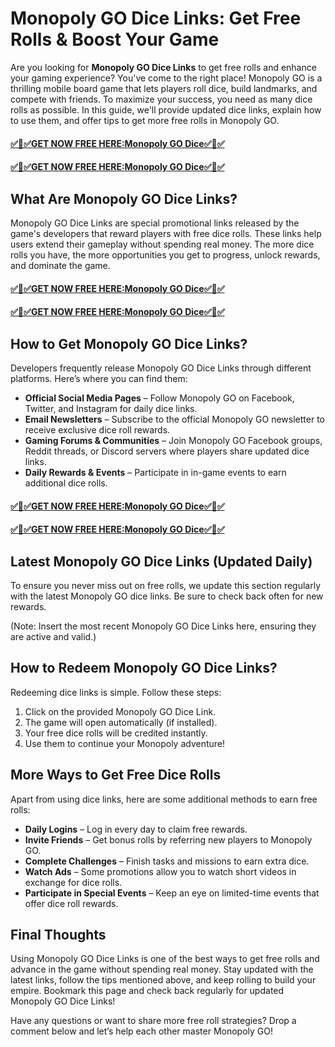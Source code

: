 # **Monopoly GO Dice Links: Get Free Rolls & Boost Your Game**
Are you looking for **Monopoly GO Dice Links** to get free rolls and enhance your gaming experience? You've come to the right place! Monopoly GO is a thrilling mobile board game that lets players roll dice, build landmarks, and compete with friends. To maximize your success, you need as many dice rolls as possible. In this guide, we'll provide updated dice links, explain how to use them, and offer tips to get more free rolls in Monopoly GO.
#### [✅🎉✅GET NOW FREE HERE:Monopoly GO Dice✅🎉✅](https://amazonbuy.xyz/c/monoplisdedfsa)
#### [✅🎉✅GET NOW FREE HERE:Monopoly GO Dice✅🎉✅](https://amazonbuy.xyz/c/monoplisdedfsa)
## **What Are Monopoly GO Dice Links?**
Monopoly GO Dice Links are special promotional links released by the game's developers that reward players with free dice rolls. These links help users extend their gameplay without spending real money. The more dice rolls you have, the more opportunities you get to progress, unlock rewards, and dominate the game.
#### [✅🎉✅GET NOW FREE HERE:Monopoly GO Dice✅🎉✅](https://amazonbuy.xyz/c/monoplisdedfsa)
#### [✅🎉✅GET NOW FREE HERE:Monopoly GO Dice✅🎉✅](https://amazonbuy.xyz/c/monoplisdedfsa)
## **How to Get Monopoly GO Dice Links?**
Developers frequently release Monopoly GO Dice Links through different platforms. Here’s where you can find them:
- **Official Social Media Pages** – Follow Monopoly GO on Facebook, Twitter, and Instagram for daily dice links.
- **Email Newsletters** – Subscribe to the official Monopoly GO newsletter to receive exclusive dice roll rewards.
- **Gaming Forums & Communities** – Join Monopoly GO Facebook groups, Reddit threads, or Discord servers where players share updated dice links.
- **Daily Rewards & Events** – Participate in in-game events to earn additional dice rolls.
#### [✅🎉✅GET NOW FREE HERE:Monopoly GO Dice✅🎉✅](https://amazonbuy.xyz/c/monoplisdedfsa)
#### [✅🎉✅GET NOW FREE HERE:Monopoly GO Dice✅🎉✅](https://amazonbuy.xyz/c/monoplisdedfsa)
## **Latest Monopoly GO Dice Links (Updated Daily)**
To ensure you never miss out on free rolls, we update this section regularly with the latest Monopoly GO dice links. Be sure to check back often for new rewards.

(Note: Insert the most recent Monopoly GO Dice Links here, ensuring they are active and valid.)

## **How to Redeem Monopoly GO Dice Links?**
Redeeming dice links is simple. Follow these steps:
1. Click on the provided Monopoly GO Dice Link.
2. The game will open automatically (if installed).
3. Your free dice rolls will be credited instantly.
4. Use them to continue your Monopoly adventure!

## **More Ways to Get Free Dice Rolls**
Apart from using dice links, here are some additional methods to earn free rolls:
- **Daily Logins** – Log in every day to claim free rewards.
- **Invite Friends** – Get bonus rolls by referring new players to Monopoly GO.
- **Complete Challenges** – Finish tasks and missions to earn extra dice.
- **Watch Ads** – Some promotions allow you to watch short videos in exchange for dice rolls.
- **Participate in Special Events** – Keep an eye on limited-time events that offer dice roll rewards.

## **Final Thoughts**
Using Monopoly GO Dice Links is one of the best ways to get free rolls and advance in the game without spending real money. Stay updated with the latest links, follow the tips mentioned above, and keep rolling to build your empire. Bookmark this page and check back regularly for updated Monopoly GO Dice Links!

Have any questions or want to share more free roll strategies? Drop a comment below and let’s help each other master Monopoly GO!

